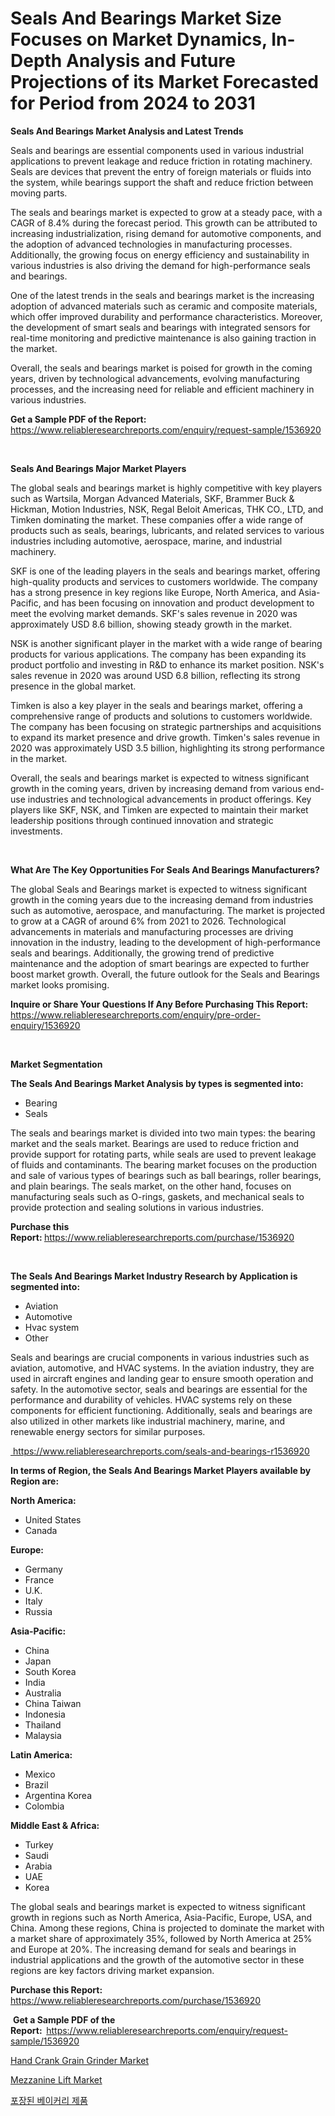 <p><h1>Seals And Bearings Market Size Focuses on Market Dynamics, In-Depth Analysis and Future Projections of its Market Forecasted for Period from 2024 to 2031</h1></p><p><strong>Seals And Bearings Market Analysis and Latest Trends</strong></p>
<p><p>Seals and bearings are essential components used in various industrial applications to prevent leakage and reduce friction in rotating machinery. Seals are devices that prevent the entry of foreign materials or fluids into the system, while bearings support the shaft and reduce friction between moving parts.</p><p>The seals and bearings market is expected to grow at a steady pace, with a CAGR of 8.4% during the forecast period. This growth can be attributed to increasing industrialization, rising demand for automotive components, and the adoption of advanced technologies in manufacturing processes. Additionally, the growing focus on energy efficiency and sustainability in various industries is also driving the demand for high-performance seals and bearings.</p><p>One of the latest trends in the seals and bearings market is the increasing adoption of advanced materials such as ceramic and composite materials, which offer improved durability and performance characteristics. Moreover, the development of smart seals and bearings with integrated sensors for real-time monitoring and predictive maintenance is also gaining traction in the market.</p><p>Overall, the seals and bearings market is poised for growth in the coming years, driven by technological advancements, evolving manufacturing processes, and the increasing need for reliable and efficient machinery in various industries.</p></p>
<p><strong>Get a Sample PDF of the Report:&nbsp;</strong> <a href="https://www.reliableresearchreports.com/enquiry/request-sample/1536920">https://www.reliableresearchreports.com/enquiry/request-sample/1536920</a></p>
<p>&nbsp;</p>
<p><strong>Seals And Bearings Major Market Players</strong></p>
<p><p>The global seals and bearings market is highly competitive with key players such as Wartsila, Morgan Advanced Materials, SKF, Brammer Buck & Hickman, Motion Industries, NSK, Regal Beloit Americas, THK CO., LTD, and Timken dominating the market. These companies offer a wide range of products such as seals, bearings, lubricants, and related services to various industries including automotive, aerospace, marine, and industrial machinery. </p><p>SKF is one of the leading players in the seals and bearings market, offering high-quality products and services to customers worldwide. The company has a strong presence in key regions like Europe, North America, and Asia-Pacific, and has been focusing on innovation and product development to meet the evolving market demands. SKF's sales revenue in 2020 was approximately USD 8.6 billion, showing steady growth in the market.</p><p>NSK is another significant player in the market with a wide range of bearing products for various applications. The company has been expanding its product portfolio and investing in R&D to enhance its market position. NSK's sales revenue in 2020 was around USD 6.8 billion, reflecting its strong presence in the global market.</p><p>Timken is also a key player in the seals and bearings market, offering a comprehensive range of products and solutions to customers worldwide. The company has been focusing on strategic partnerships and acquisitions to expand its market presence and drive growth. Timken's sales revenue in 2020 was approximately USD 3.5 billion, highlighting its strong performance in the market.</p><p>Overall, the seals and bearings market is expected to witness significant growth in the coming years, driven by increasing demand from various end-use industries and technological advancements in product offerings. Key players like SKF, NSK, and Timken are expected to maintain their market leadership positions through continued innovation and strategic investments.</p></p>
<p>&nbsp;</p>
<p><strong>What Are The Key Opportunities For Seals And Bearings Manufacturers?</strong></p>
<p><p>The global Seals and Bearings market is expected to witness significant growth in the coming years due to the increasing demand from industries such as automotive, aerospace, and manufacturing. The market is projected to grow at a CAGR of around 6% from 2021 to 2026. Technological advancements in materials and manufacturing processes are driving innovation in the industry, leading to the development of high-performance seals and bearings. Additionally, the growing trend of predictive maintenance and the adoption of smart bearings are expected to further boost market growth. Overall, the future outlook for the Seals and Bearings market looks promising.</p></p>
<p><strong>Inquire or Share Your Questions If Any Before Purchasing This Report:</strong> <a href="https://www.reliableresearchreports.com/enquiry/pre-order-enquiry/1536920">https://www.reliableresearchreports.com/enquiry/pre-order-enquiry/1536920</a></p>
<p>&nbsp;</p>
<p><strong>Market Segmentation</strong></p>
<p><strong>The Seals And Bearings Market Analysis by types is segmented into:</strong></p>
<p><ul><li>Bearing</li><li>Seals</li></ul></p>
<p><p>The seals and bearings market is divided into two main types: the bearing market and the seals market. Bearings are used to reduce friction and provide support for rotating parts, while seals are used to prevent leakage of fluids and contaminants. The bearing market focuses on the production and sale of various types of bearings such as ball bearings, roller bearings, and plain bearings. The seals market, on the other hand, focuses on manufacturing seals such as O-rings, gaskets, and mechanical seals to provide protection and sealing solutions in various industries.</p></p>
<p><strong>Purchase this Report:&nbsp;</strong><a href="https://www.reliableresearchreports.com/purchase/1536920">https://www.reliableresearchreports.com/purchase/1536920</a></p>
<p>&nbsp;</p>
<p><strong>The Seals And Bearings Market Industry Research by Application is segmented into:</strong></p>
<p><ul><li>Aviation</li><li>Automotive</li><li>Hvac system</li><li>Other</li></ul></p>
<p><p>Seals and bearings are crucial components in various industries such as aviation, automotive, and HVAC systems. In the aviation industry, they are used in aircraft engines and landing gear to ensure smooth operation and safety. In the automotive sector, seals and bearings are essential for the performance and durability of vehicles. HVAC systems rely on these components for efficient functioning. Additionally, seals and bearings are also utilized in other markets like industrial machinery, marine, and renewable energy sectors for similar purposes.</p></p>
<p><a href="https://www.reliableresearchreports.com/seals-and-bearings-r1536920">&nbsp;https://www.reliableresearchreports.com/seals-and-bearings-r1536920</a></p>
<p><strong>In terms of Region, the Seals And Bearings Market Players available by Region are:</strong></p>
<p>
    <p> <strong> North America: </strong>
        <ul>
            <li>United States</li>
            <li>Canada</li>
        </ul>
        </p> 
    <p> <strong> Europe: </strong>
        <ul>
            <li>Germany</li>
            <li>France</li>
            <li>U.K.</li>
            <li>Italy</li>
            <li>Russia</li>
        </ul>
        </p> 
    <p> <strong> Asia-Pacific: </strong>
        <ul>
            <li>China</li>
            <li>Japan</li>
            <li>South Korea</li>
            <li>India</li>
            <li>Australia</li>
            <li>China Taiwan</li>
            <li>Indonesia</li>
            <li>Thailand</li>
            <li>Malaysia</li>
        </ul>
        </p> 
    <p> <strong> Latin America: </strong>
        <ul>
            <li>Mexico</li>
            <li>Brazil</li>
            <li>Argentina Korea</li>
            <li>Colombia</li>
        </ul>
        </p> 
    <p> <strong> Middle East & Africa: </strong>
        <ul>
            <li>Turkey</li>
            <li>Saudi</li>
            <li>Arabia</li>
            <li>UAE</li>
            <li>Korea</li>
        </ul>
    </p>
    </p>
<p><p>The global seals and bearings market is expected to witness significant growth in regions such as North America, Asia-Pacific, Europe, USA, and China. Among these regions, China is projected to dominate the market with a market share of approximately 35%, followed by North America at 25% and Europe at 20%. The increasing demand for seals and bearings in industrial applications and the growth of the automotive sector in these regions are key factors driving market expansion.</p></p>
<p><strong>Purchase this Report: </strong><a href="https://www.reliableresearchreports.com/purchase/1536920">https://www.reliableresearchreports.com/purchase/1536920</a></p>
<p>&nbsp;<strong>Get a Sample PDF of the Report:&nbsp;&nbsp;</strong><a href="https://www.reliableresearchreports.com/enquiry/request-sample/1536920">https://www.reliableresearchreports.com/enquiry/request-sample/1536920</a></p>
<p><strong></strong></p>
<p><p><a href="https://github.com/flwellarose/Market-Research-Report-List-1/blob/main/hand-crank-grain-grinder-market.md">Hand Crank Grain Grinder Market</a></p><p><a href="https://github.com/AndreanneHane2023/Market-Research-Report-List-2/blob/main/mezzanine-lift-market.md">Mezzanine Lift Market</a></p><p><a href="https://github.com/AnthonyWratten/Market-Research-Report-List-2/blob/main/128328768978.md">포장된 베이커리 제품</a></p></p>